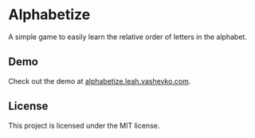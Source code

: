 # Alphabetize
A simple game to easily learn the relative order of letters in the alphabet.
## Demo
Check out the demo at [alphabetize.leah.vashevko.com](https://alphabetize.leah.vashevko.com).
## License
This project is licensed under the MIT license.
